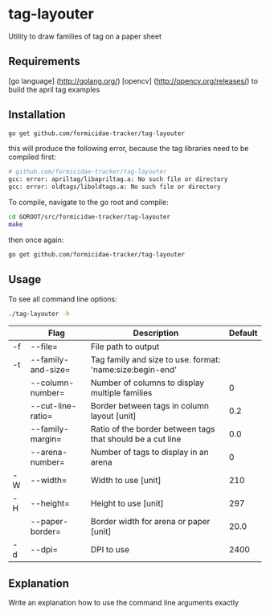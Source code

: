 # tag-layouter
Utility to draw families of tag on a paper sheet

## Requirements
[go language] (http://golang.org/)
[opencv] (http://opencv.org/releases/) to build the april tag examples

## Installation
```bash
go get github.com/formicidae-tracker/tag-layouter
```
this will produce the following error, because the tag libraries need to be compiled first:
```bash
# github.com/formicidae-tracker/tag-layouter
gcc: error: apriltag/libapriltag.a: No such file or directory
gcc: error: oldtags/liboldtags.a: No such file or directory
```
To compile, navigate to the go root and compile:
```bash
cd GOROOT/src/formicidae-tracker/tag-layouter
make
```
then once again:
```bash
go get github.com/formicidae-tracker/tag-layouter
```

## Usage
To see all command line options:
```bash
./tag-layouter -h
```

|    | Flag               | Description                                                | Default |
|----|--------------------|------------------------------------------------------------|---------|
| -f | --file=            | File path to output                                        |         |
| -t | --family-and-size= | Tag family and size to use. format: 'name:size:begin-end'  |         |
|    | --column-number=   | Number of columns to display multiple families             | 0       |
|    | --cut-line-ratio=  | Border between tags in column layout [unit]                | 0.2     |
|    | --family-margin=   | Ratio of the border between tags that should be a cut line | 0.0     |
|    | --arena-number=    | Number of tags to display in an arena                      | 0       |
| -W | --width=           | Width to use [unit]                                        | 210     |
| -H | --height=          | Height to use [unit]                                       | 297     |
|    | --paper-border=    | Border width for arena or paper [unit]                     | 20.0    |
| -d | --dpi=             | DPI to use                                                 | 2400    |

## Explanation
Write an explanation how to use the command line arguments exactly
